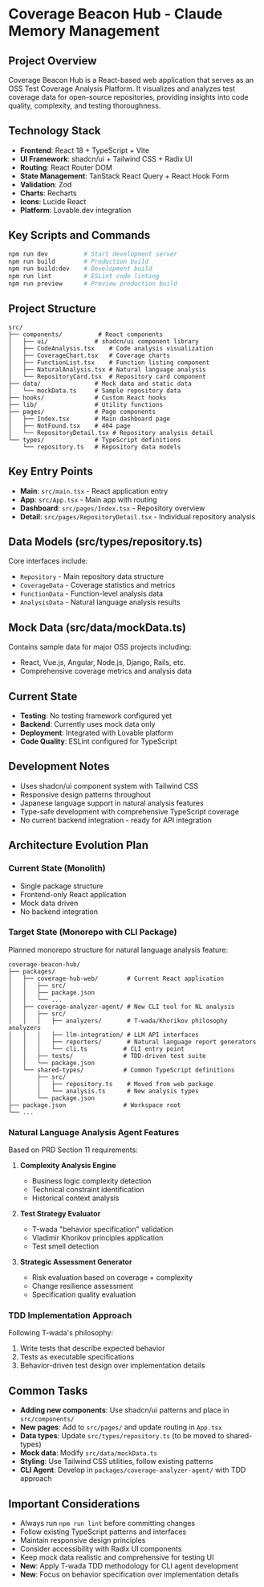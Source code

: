 # Coverage Beacon Hub - Claude Memory Management

## Project Overview
Coverage Beacon Hub is a React-based web application that serves as an OSS Test Coverage Analysis Platform. It visualizes and analyzes test coverage data for open-source repositories, providing insights into code quality, complexity, and testing thoroughness.

## Technology Stack
- **Frontend**: React 18 + TypeScript + Vite
- **UI Framework**: shadcn/ui + Tailwind CSS + Radix UI
- **Routing**: React Router DOM
- **State Management**: TanStack React Query + React Hook Form
- **Validation**: Zod
- **Charts**: Recharts
- **Icons**: Lucide React
- **Platform**: Lovable.dev integration

## Key Scripts and Commands
```bash
npm run dev          # Start development server
npm run build        # Production build
npm run build:dev    # Development build  
npm run lint         # ESLint code linting
npm run preview      # Preview production build
```

## Project Structure
```
src/
├── components/          # React components
│   ├── ui/             # shadcn/ui component library
│   ├── CodeAnalysis.tsx    # Code analysis visualization
│   ├── CoverageChart.tsx   # Coverage charts
│   ├── FunctionList.tsx    # Function listing component
│   ├── NaturalAnalysis.tsx # Natural language analysis
│   └── RepositoryCard.tsx  # Repository card component
├── data/               # Mock data and static data
│   └── mockData.ts     # Sample repository data
├── hooks/              # Custom React hooks
├── lib/                # Utility functions
├── pages/              # Page components
│   ├── Index.tsx       # Main dashboard page
│   ├── NotFound.tsx    # 404 page
│   └── RepositoryDetail.tsx # Repository analysis detail
└── types/              # TypeScript definitions
    └── repository.ts   # Repository data models
```

## Key Entry Points
- **Main**: `src/main.tsx` - React application entry
- **App**: `src/App.tsx` - Main app with routing
- **Dashboard**: `src/pages/Index.tsx` - Repository overview
- **Detail**: `src/pages/RepositoryDetail.tsx` - Individual repository analysis

## Data Models (src/types/repository.ts)
Core interfaces include:
- `Repository` - Main repository data structure
- `CoverageData` - Coverage statistics and metrics  
- `FunctionData` - Function-level analysis data
- `AnalysisData` - Natural language analysis results

## Mock Data (src/data/mockData.ts)
Contains sample data for major OSS projects including:
- React, Vue.js, Angular, Node.js, Django, Rails, etc.
- Comprehensive coverage metrics and analysis data

## Current State
- **Testing**: No testing framework configured yet
- **Backend**: Currently uses mock data only
- **Deployment**: Integrated with Lovable platform
- **Code Quality**: ESLint configured for TypeScript

## Development Notes
- Uses shadcn/ui component system with Tailwind CSS
- Responsive design patterns throughout
- Japanese language support in natural analysis features
- Type-safe development with comprehensive TypeScript coverage
- No current backend integration - ready for API integration

## Architecture Evolution Plan

### Current State (Monolith)
- Single package structure
- Frontend-only React application
- Mock data driven
- No backend integration

### Target State (Monorepo with CLI Package)
Planned monorepo structure for natural language analysis feature:

```
coverage-beacon-hub/
├── packages/
│   ├── coverage-hub-web/        # Current React application
│   │   ├── src/
│   │   ├── package.json
│   │   └── ...
│   ├── coverage-analyzer-agent/ # New CLI tool for NL analysis
│   │   ├── src/
│   │   │   ├── analyzers/       # T-wada/Khorikov philosophy analyzers
│   │   │   ├── llm-integration/ # LLM API interfaces
│   │   │   ├── reporters/       # Natural language report generators
│   │   │   └── cli.ts          # CLI entry point
│   │   ├── tests/              # TDD-driven test suite
│   │   └── package.json
│   └── shared-types/           # Common TypeScript definitions
│       ├── src/
│       │   ├── repository.ts    # Moved from web package
│       │   └── analysis.ts      # New analysis types
│       └── package.json
├── package.json                # Workspace root
└── ...
```

### Natural Language Analysis Agent Features
Based on PRD Section 11 requirements:

1. **Complexity Analysis Engine**
   - Business logic complexity detection
   - Technical constraint identification
   - Historical context analysis

2. **Test Strategy Evaluator**
   - T-wada "behavior specification" validation
   - Vladimir Khorikov principles application
   - Test smell detection

3. **Strategic Assessment Generator**
   - Risk evaluation based on coverage + complexity
   - Change resilience assessment
   - Specification quality evaluation

### TDD Implementation Approach
Following T-wada's philosophy:
1. Write tests that describe expected behavior
2. Tests as executable specifications
3. Behavior-driven test design over implementation details

## Common Tasks
- **Adding new components**: Use shadcn/ui patterns and place in `src/components/`
- **New pages**: Add to `src/pages/` and update routing in `App.tsx`
- **Data types**: Update `src/types/repository.ts` (to be moved to shared-types)
- **Mock data**: Modify `src/data/mockData.ts`
- **Styling**: Use Tailwind CSS utilities, follow existing patterns
- **CLI Agent**: Develop in `packages/coverage-analyzer-agent/` with TDD approach

## Important Considerations
- Always run `npm run lint` before committing changes
- Follow existing TypeScript patterns and interfaces
- Maintain responsive design principles
- Consider accessibility with Radix UI components
- Keep mock data realistic and comprehensive for testing UI
- **New**: Apply T-wada TDD methodology for CLI agent development
- **New**: Focus on behavior specification over implementation details